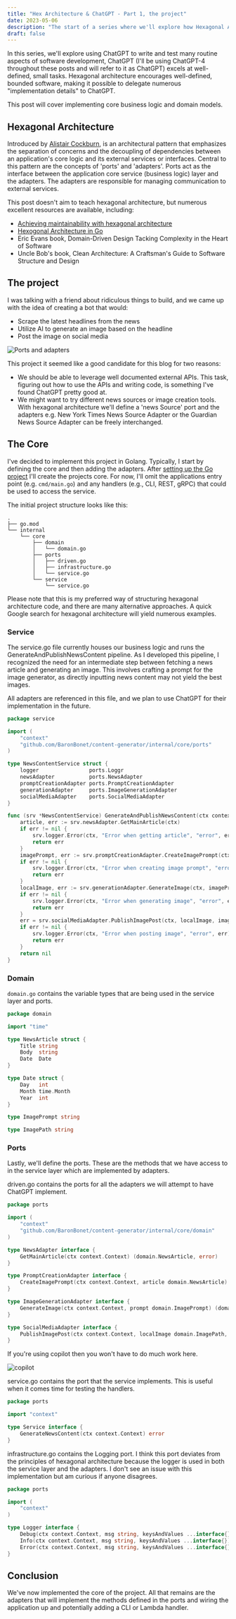 ```yaml
---
title: "Hex Architecture & ChatGPT - Part 1, the project"
date: 2023-05-06
description: "The start of a series where we'll explore how Hexagonal Architecture combined with ChatGPT can make you a 10x developer overnight."
draft: false
---
```


In this series, we'll explore using ChatGPT to write and test many routine aspects of software development, ChatGPT (I'll be using ChatGPT-4 throughout these posts and will refer to it as ChatGPT) excels at well-defined, small tasks. Hexagonal architecture encourages well-defined, bounded software, making it possible to delegate numerous "implementation details" to ChatGPT.

This post will cover implementing core business logic and domain models.

## Hexagonal Architecture

Introduced by [Alistair Cockburn](https://alistair.cockburn.us/hexagonal-architecture/), is an architectural pattern that emphasizes the separation of concerns and the decoupling of dependencies between an application's core logic and its external services or interfaces. Central to this pattern are the concepts of 'ports' and 'adapters'. Ports act as the interface between the application core service (business logic) layer and the adapters. The adapters are responsible for managing communication to external services. 

This post doesn't aim to teach hexagonal architecture, but numerous excellent resources are available, including:
  * [Achieving maintainability with hexagonal architecture](https://www.youtube.com/watch?v=vKbVrsMnhDc)
  * [Hexogonal Architecture in Go](https://medium.com/@matiasvarela/hexagonal-architecture-in-go-cfd4e436faa3) 
  * Eric Evans book, Domain-Driven Design Tacking Complexity in the Heart of Software
  * Uncle Bob's book, Clean Architecture: A Craftsman's Guide to Software Structure and Design

## The project

I was talking with a friend about ridiculous things to build, and we came up with the idea of creating a bot that would:
- Scrape the latest headlines from the news
- Utilize AI to generate an image based on the headline
- Post the image on social media
 
![Ports and adapters](https://cdn.ericcbonet.com/ports-and-adapters.png)

This project it seemed like a good candidate for this blog for two reasons:
- We should be able to leverage well documented external APIs. This task, figuring out how to use the APIs and writing code, is something I've found ChatGPT pretty good at.
- We might want to try different news sources or image creation tools. With hexagonal architecture we'll define a 'news Source' port and the adapters e.g. New York Times News Source Adapter or the Guardian News Source Adapter can be freely interchanged.

## The Core

I've decided to implement this project in Golang. Typically, I start by defining the core and then adding the adapters. After [setting up the Go project](https://www.wolfe.id.au/2020/03/10/starting-a-go-project/) I'll create the projects core. For now, I'll omit the applications entry point (e.g. `cmd/main.go`) and any handlers (e.g., CLI, REST, gRPC) that could be used to access the service.

The initial project structure looks like this:

```
.
├── go.mod
└── internal
    └── core
        ├── domain
        │   └── domain.go
        ├── ports
        │   ├── driven.go
        │   ├── infrastructure.go
        │   └── service.go
        └── service
            └── service.go
```

Please note that this is my preferred way of structuring hexagonal architecture code, and there are many alternative approaches. A quick Google search for hexagonal architecture will yield numerous examples. 

### Service

The service.go file currently houses our business logic and runs the GenerateAndPublishNewsContent pipeline. As I developed this pipeline, I recognized the need for an intermediate step between fetching a news article and generating an image. This involves crafting a prompt for the image generator, as directly inputting news content may not yield the best images. 

All adapters are referenced in this file, and we plan to use ChatGPT for their implementation in the future.

```go
package service

import (
	"context"
	"github.com/BaronBonet/content-generator/internal/core/ports"
)

type NewsContentService struct {
	logger                ports.Loggr
	newsAdapter           ports.NewsAdapter
	promptCreationAdapter ports.PromptCreationAdapter
	generationAdapter     ports.ImageGenerationAdapter
	socialMediaAdapter    ports.SocialMediaAdapter
}

func (srv *NewsContentService) GenerateAndPublishNewsContent(ctx context.Context) error {
	article, err := srv.newsAdapter.GetMainArticle(ctx)
	if err != nil {
		srv.logger.Error(ctx, "Error when getting article", "error", err)
		return err
	}
	imagePrompt, err := srv.promptCreationAdapter.CreateImagePrompt(ctx, article)
	if err != nil {
		srv.logger.Error(ctx, "Error when creating image prompt", "error", err)
		return err
	}
	localImage, err := srv.generationAdapter.GenerateImage(ctx, imagePrompt)
	if err != nil {
		srv.logger.Error(ctx, "Error when generating image", "error", err)
		return err
	}
	err = srv.socialMediaAdapter.PublishImagePost(ctx, localImage, imagePrompt)
	if err != nil {
		srv.logger.Error(ctx, "Error when posting image", "error", err)
		return err
	}
	return nil
}
```

### Domain

`domain.go` contains the variable types that are being used in the service layer and ports. 

```go
package domain

import "time"

type NewsArticle struct {
	Title string
	Body  string
	Date  Date
}

type Date struct {
	Day   int
	Month time.Month
	Year  int
}

type ImagePrompt string

type ImagePath string
```

### Ports

Lastly, we'll define the ports. These are the methods that we have access to in the service layer which are implemented by adapters. 

driven.go contains the ports for all the adapters we will attempt to have ChatGPT implement.
```go
package ports

import (
	"context"
	"github.com/BaronBonet/content-generator/internal/core/domain"
)

type NewsAdapter interface {
	GetMainArticle(ctx context.Context) (domain.NewsArticle, error)
}

type PromptCreationAdapter interface {
	CreateImagePrompt(ctx context.Context, article domain.NewsArticle) (domain.ImagePrompt, error)
}

type ImageGenerationAdapter interface {
	GenerateImage(ctx context.Context, prompt domain.ImagePrompt) (domain.ImagePath, error)
}

type SocialMediaAdapter interface {
	PublishImagePost(ctx context.Context, localImage domain.ImagePath, imagePrompt domain.ImagePrompt) error
}
```

If you're using copilot then you won't have to do much work here.

![copilot](https://cdn.ericcbonet.com/co-pilot-hex-arch.gif)


service.go contains the port that the service implements. This is useful when it comes time for testing the handlers.

```go
package ports

import "context"

type Service interface {
	GenerateNewsContent(ctx context.Context) error
}
```

infrastructure.go contains the Logging port. I think this port deviates from the principles of hexagonal architecture because the logger is used in both the service layer and the adapters. I don't see an issue with this implementation but am curious if anyone disagrees.

```go
package ports

import (
	"context"
)

type Logger interface {
	Debug(ctx context.Context, msg string, keysAndValues ...interface{})
	Info(ctx context.Context, msg string, keysAndValues ...interface{})
	Error(ctx context.Context, msg string, keysAndValues ...interface{})
}
```

## Conclusion

We've now implemented the core of the project. All that remains are the adapters that will implement the methods defined in the ports and wiring the application up and potentially adding a CLI or Lambda handler.
